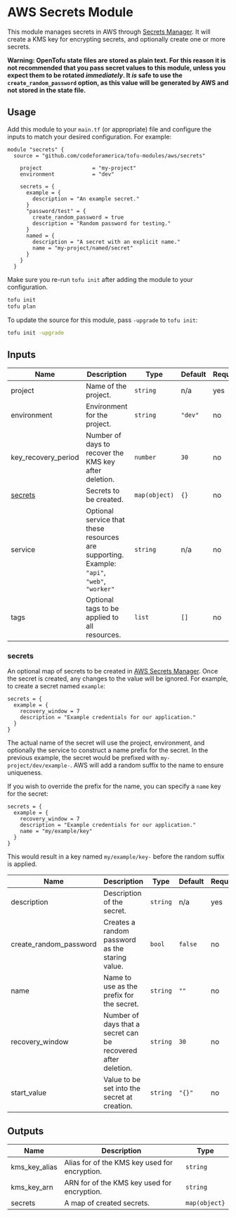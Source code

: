# AWS Secrets Module

This module manages secrets in AWS through [Secrets Manager][secrets-manager].
It will create a KMS key for encrypting secrets, and optionally create one or
more secrets.

**Warning: OpenTofu state files are stored as plain text. For this reason it
is not recommended that you pass secret values to this module, unless you
expect them to be rotated _immediately_. It _is_ safe to use the
`create_random_password` option, as this value will be generated by AWS and not
stored in the state file.**

## Usage

Add this module to your `main.tf` (or appropriate) file and configure the inputs
to match your desired configuration. For example:

```hcl
module "secrets" {
  source = "github.com/codeforamerica/tofu-modules/aws/secrets"

    project                = "my-project"
    environment            = "dev"

    secrets = {
      example = {
        description = "An example secret."
      }
      "password/test" = {
        create_random_password = true
        description = "Random password for testing."
      }
      named = {
        description = "A secret with an explicit name."
        name = "my-project/named/secret"
      }
    }
  }
```

Make sure you re-run `tofu init` after adding the module to your configuration.

```bash
tofu init
tofu plan
```

To update the source for this module, pass `-upgrade` to `tofu init`:

```bash
tofu init -upgrade
```

## Inputs

| Name                | Description                                                                                 | Type          | Default | Required |
|---------------------|---------------------------------------------------------------------------------------------|---------------|---------|----------|
| project             | Name of the project.                                                                        | `string`      | n/a     | yes      |
| environment         | Environment for the project.                                                                | `string`      | `"dev"` | no       |
| key_recovery_period | Number of days to recover the KMS key after deletion.                                       | `number`      | `30`    | no       |
| [secrets]           | Secrets to be created.                                                                      | `map(object)` | `{}`    | no       |
| service             | Optional service that these resources are supporting. Example: `"api"`, `"web"`, `"worker"` | `string`      | n/a     | no       |
| tags                | Optional tags to be applied to all resources.                                               | `list`        | `[]`    | no       |

### secrets

An optional map of secrets to be created in [AWS Secrets
Manager][secrets-manager]. Once the secret is created, any changes to the value
will be ignored. For example, to create a secret named `example`:

```hcl
secrets = {
  example = {
    recovery_window = 7
    description = "Example credentials for our application."
  }
}
```

The actual name of the secret will use the project, environment, and optionally
the service to construct a name prefix for the secret. In the previous example,
the secret would be prefixed with `my-project/dev/example-`. AWS will add a
random suffix to the name to ensure uniqueness.

If you wish to override the prefix for the name, you can specify a `name` key
for the secret:

```hcl
secrets = {
  example = {
    recovery_window = 7
    description = "Example credentials for our application."
    name = "my/example/key"
  }
}
```

This would result in a key named `my/example/key-` before the random suffix is
applied.


| Name                   | Description                                                   | Type     | Default | Required |
|------------------------|---------------------------------------------------------------|----------|---------|----------|
| description            | Description of the secret.                                    | `string` | n/a     | yes      |
| create_random_password | Creates a random password as the staring value.               | `bool`   | `false` | no       |
| name                   | Name to use as the prefix for the secret.                     | `string` | `""`    | no       |
| recovery_window        | Number of days that a secret can be recovered after deletion. | `string` | `30`    | no       |
| start_value            | Value to be set into the secret at creation.                  | `string` | `"{}"`  | no       |

## Outputs

| Name          | Description                                   | Type          |
|---------------|-----------------------------------------------|---------------|
| kms_key_alias | Alias for of the KMS key used for encryption. | `string`      |
| kms_key_arn   | ARN for of the KMS key used for encryption.   | `string`      |
| secrets       | A map of created secrets.                     | `map(object}` |

[secrets]: #secrets
[secrets-manager]: https://docs.aws.amazon.com/secretsmanager/latest/userguide/intro.html
